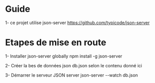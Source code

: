 # Guide 
1- ce projet utilise json-server https://github.com/typicode/json-server

# Etapes de mise en route
1- Installer json-server globally 
    npm install -g json-server
    
2- Créer la bes de données json db.json selon le contenu donné ici

3- Démarrer le serveur JSON server
    json-server --watch db.json